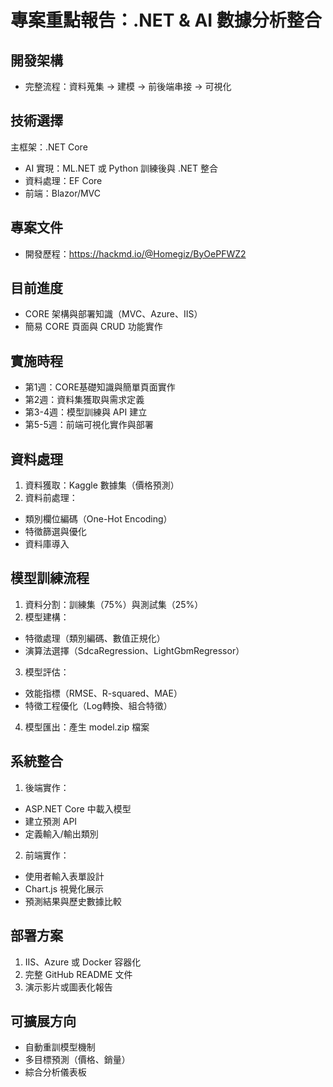 # 專案重點報告：.NET & AI 數據分析整合
## 開發架構
- 完整流程：資料蒐集 → 建模 → 前後端串接 → 可視化

## 技術選擇

主框架：.NET Core
- AI 實現：ML.NET 或 Python 訓練後與 .NET 整合
- 資料處理：EF Core
- 前端：Blazor/MVC

## 專案文件

- 開發歷程：https://hackmd.io/@Homegiz/ByOePFWZ2

## 目前進度

- CORE 架構與部署知識（MVC、Azure、IIS）
- 簡易 CORE 頁面與 CRUD 功能實作

## 實施時程

- 第1週：CORE基礎知識與簡單頁面實作
- 第2週：資料集獲取與需求定義
- 第3-4週：模型訓練與 API 建立
- 第5-5週：前端可視化實作與部署

## 資料處理

1. 資料獲取：Kaggle 數據集（價格預測）
2. 資料前處理：
- 類別欄位編碼（One-Hot Encoding）
- 特徵篩選與優化
- 資料庫導入

## 模型訓練流程

1. 資料分割：訓練集（75%）與測試集（25%）
2. 模型建構：

- 特徵處理（類別編碼、數值正規化）
- 演算法選擇（SdcaRegression、LightGbmRegressor）


3. 模型評估：

- 效能指標（RMSE、R-squared、MAE）
- 特徵工程優化（Log轉換、組合特徵）

4. 模型匯出：產生 model.zip 檔案

## 系統整合

1. 後端實作：

- ASP.NET Core 中載入模型
- 建立預測 API
- 定義輸入/輸出類別

2. 前端實作：

- 使用者輸入表單設計
- Chart.js 視覺化展示
- 預測結果與歷史數據比較

## 部署方案

1. IIS、Azure 或 Docker 容器化
2. 完整 GitHub README 文件
3. 演示影片或圖表化報告

## 可擴展方向

- 自動重訓模型機制
- 多目標預測（價格、銷量）
- 綜合分析儀表板